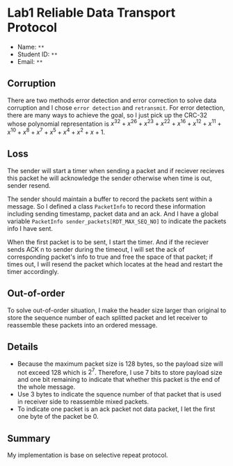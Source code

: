 # Lab1 Reliable Data Transport Protocol
- Name: `**`
- Student ID: `**`
- Email: `**`
## Corruption
There are two methods error detection and error correction to solve data corruption and I chose `error detection` and `retransmit`. For error detection, there are many ways to achieve the goal, so I just pick up the CRC-32 whose polynomial representation is $x^{32}+x^{26}+x^{23}+x^{22}+x^{16}+x^{12}+x^{11}+x^{10}+x^{8}+x^{7}+x^{5}+x^{4}+x^{2}+x+1$.

## Loss
The sender will start a timer when sending a packet and if reciever recieves this packet he will acknowledge the sender otherwise when time is out, sender resend.

The sender should maintain a buffer to record the packets sent within a message. So I defined a class `PacketInfo` to record these information including sending timestamp, packet data and an ack. And I have a global variable `PacketInfo sender_packets[RDT_MAX_SEQ_NO]` to indicate the packets info I have sent.

When the first packet is to be sent, I start the timer. And if the reciever sends ACK n to sender during the timeout, I will set the ack of corresponding packet's info to true and free the space of that packet; if times out, I will resend the packet which locates at the head and restart the timer accordingly.

## Out-of-order
To solve out-of-order situation, I make the header size larger than original to store the sequence number of each splitted packet and let receiver to reassemble these packets into an ordered message.

## Details
- Because the maximum packet size is 128 bytes, so the payload size will not exceed 128 which is $2^{7}$. Therefore, I use 7 bits to store payload size and one bit remaining to indicate that whether this packet is the end of the whole message.
- Use 3 bytes to indicate the squence number of that packet that is used in receiver side to reassemble mixed packets.
- To indicate one packet is an ack packet not data packet, I let the first one byte of the packet be 0.

## Summary
My implementation is base on selective repeat protocol.